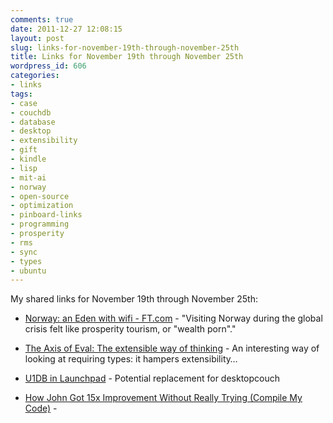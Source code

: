 ```yaml
---
comments: true
date: 2011-12-27 12:08:15
layout: post
slug: links-for-november-19th-through-november-25th
title: Links for November 19th through November 25th
wordpress_id: 606
categories:
- links
tags:
- case
- couchdb
- database
- desktop
- extensibility
- gift
- kindle
- lisp
- mit-ai
- norway
- open-source
- optimization
- pinboard-links
- programming
- prosperity
- rms
- sync
- types
- ubuntu
---
```


My shared links for November 19th through November 25th:






  * [Norway: an Eden with wifi - FT.com](http://www.ft.com/intl/cms/s/2/5749fbb8-100d-11e1-a468-00144feabdc0.html#axzz1emPiPJlK) - "Visiting Norway during the global crisis felt like prosperity tourism, or "wealth porn"."


  * [The Axis of Eval: The extensible way of thinking](http://axisofeval.blogspot.com/2011/11/extensible-way-of-thinking.html) - An interesting way of looking at requiring types: it hampers extensibility…


  * [U1DB in Launchpad](https://launchpad.net/u1db) - Potential replacement for desktopcouch


  * [How John Got 15x Improvement Without Really Trying (Compile My Code)](http://blogs.oracle.com/run/entry/how_john_got_15x_improvement) - 


